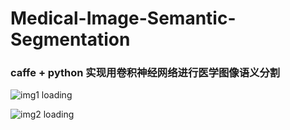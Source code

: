 # Medical-Image-Semantic-Segmentation

### caffe + python 实现用卷积神经网络进行医学图像语义分割

![img1 loading](https://github.com/SherlockUnknowEn/Medical-Image-Semantic-Segmentation/blob/master/img/img1.png "img1")

![img2 loading](https://github.com/SherlockUnknowEn/Medical-Image-Semantic-Segmentation/blob/master/img/img2.png "img2")
